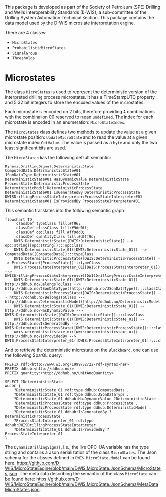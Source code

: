 This package is developed as part of the Society of Petroleum (SPE) Drilling and Wells Interoperability Standards (D-WIS), a sub-committee of the Drilling System Automation Technical Section.
This package contains the data model used by the D-WIS microstate interpretation engine.

There are 4 classes:
- `MicroStates`
- `ProbabilisticMicroStates`
- `SignalGroup`
- `Thresholds`

# Microstates
The class `MicroStates` is used to represent the deterministic version of the interpreted drilling process microstates. It has a TimeStampUTC property and 5 32 bit integers to store the encoded values of the microstates.

Each microstate is encoded on 2 bits, therefore providing 4 combinations with the combination 00 reserved to mean `undefined`. The index for each microstate is encoded in an enumeration: `MicroStateIndex`.

The `MicroStates` class defines two methods to update the value at a given microstate position: `UpdateMicroState` and to read the value at a given microstate index: `GetValue`. The value is passed as a `byte` and only 
the two least significant bits are used.

The `MicroStates` has the following default semantic:
``` dwis DeterministicState
DynamicDrillingSignal:DeterministicState
ComputedData:DeterministicState#01
JSonDataType:DeterministicState#01
DeterministicState#01 HasDynamicValue DeterministicState
ProcessState:DeterministicProcessState
DeterministicModel:DeterministicProcessState
DeterministicState#01 IsGeneratedBy DeterministicProcessState
DWISDrillingProcessStateInterpreter:ProcessStateInterpreter#01
DeterministicState#01 IsProvidedBy ProcessStateInterpreter#01
```

This semantic translates into the following semantic graph:
```mermaid
flowchart TD
	 classDef typeClass fill:#f96;
	 classDef classClass fill:#9dd0ff;
	 classDef opcClass fill:#ff9dd0;
	 classDef quantityClass fill:#d0ff9d;
	DWIS:DeterministicState([DWIS:DeterministicState]) --> opc:string([opc:string]):::opcClass
	DWIS:DeterministicState_01([DWIS:DeterministicState_01]) --> ComputedData([ComputedData]):::typeClass
	DWIS:DeterministicProcessState([DWIS:DeterministicProcessState]) --> ProcessState([ProcessState]):::typeClass
	DWIS:ProcessStateInterpreter_01([DWIS:ProcessStateInterpreter_01]) --> DWISDrillingProcessStateInterpreter([DWISDrillingProcessStateInterpreter]):::typeClass
	DWIS:DeterministicState_01([DWIS:DeterministicState_01]) -- http://ddhub.no/BelongsToClass --> http://ddhub.no/JSonDataType([http://ddhub.no/JSonDataType]):::classClass
	DWIS:DeterministicProcessState([DWIS:DeterministicProcessState]) -- http://ddhub.no/BelongsToClass --> http://ddhub.no/DeterministicModel([http://ddhub.no/DeterministicModel]):::classClass
	DWIS:DeterministicState_01([DWIS:DeterministicState_01]) -- http://ddhub.no/HasDynamicValue --> DWIS:DeterministicState([DWIS:DeterministicState]):::classClass
	DWIS:DeterministicState_01([DWIS:DeterministicState_01]) -- http://ddhub.no/IsGeneratedBy --> DWIS:DeterministicProcessState([DWIS:DeterministicProcessState]):::classClass
	DWIS:DeterministicState_01([DWIS:DeterministicState_01]) -- http://ddhub.no/IsProvidedBy --> DWIS:ProcessStateInterpreter_01([DWIS:ProcessStateInterpreter_01]):::classClass
```

And to retrieve the deterministic microstate on the `Blackboard`, one can use the following SparQL query:
```sparql
PREFIX rdf:<http://www.w3.org/1999/02/22-rdf-syntax-ns#>
PREFIX ddhub:<http://ddhub.no/>
PREFIX quantity:<http://ddhub.no/UnitAndQuantity>

SELECT ?DeterministicState
WHERE {
	?DeterministicState_01 rdf:type ddhub:ComputedData .
	?DeterministicState_01 rdf:type ddhub:JSonDataType .
	?DeterministicState_01 ddhub:HasDynamicValue ?DeterministicState .
	?DeterministicProcessState rdf:type ddhub:ProcessState .
	?DeterministicProcessState rdf:type ddhub:DeterministicModel .
	?DeterministicState_01 ddhub:IsGeneratedBy ?DeterministicProcessState .
	?ProcessStateInterpreter_01 rdf:type ddhub:DWISDrillingProcessStateInterpreter .
	?DeterministicState_01 ddhub:IsProvidedBy ?ProcessStateInterpreter_01 .
}
```

The `DynamicDrillingSignal`, i.e., the live OPC-UA variable has the type string and contains a Json serialization of the class `MicroStates`. The Json schema for the classes defined in
`DWIS.MicroState.Model` can be found here: https://github.com/D-WIS/MicroStateEngine/blob/main/DWIS.MicroState.JsonSchema/MicroStates.json. The meta data describing the semantic of the
class `MicroState` can be found here: https://github.com/D-WIS/MicroStateEngine/blob/main/DWIS.MicroState.JsonSchema/MetaDataMicroStates.json.


